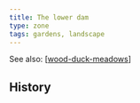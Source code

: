 ```yaml
---
title: The lower dam
type: zone
tags: gardens, landscape
---
```


See also: [[wood-duck-meadows]]



## History


[//begin]: # "Autogenerated link references for markdown compatibility"
[wood-duck-meadows]: wood-duck-meadows "Wood duck meadows"
[//end]: # "Autogenerated link references"